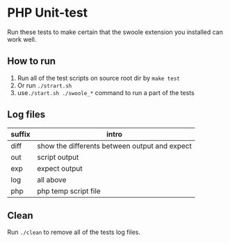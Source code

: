 # PHP Unit-test

Run these tests to make certain that the swoole extension you installed can work well.

## How to run
1. Run all of the test scripts on source root dir by `make test`
2. Or run `./strart.sh`
3. use`./start.sh ./swoole_*` command to run a part of the tests

## Log files

| suffix | intro                                         |
| ------ | --------------------------------------------- |
| diff   | show the differents between output and expect |
| out    | script output                                 |
| exp    | expect output                                 |
| log    | all above                                     |
| php    | php temp script file                          |


## Clean
Run `./clean` to remove all of the tests log files.